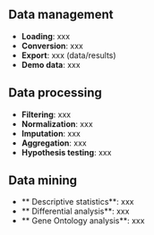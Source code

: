 ## Data management
* **Loading**: xxx
* **Conversion**: xxx
* **Export**: xxx (data/results)
* **Demo data**: xxx

## Data processing
* **Filtering**: xxx
* **Normalization**: xxx
* **Imputation**: xxx
* **Aggregation**: xxx
* **Hypothesis testing**: xxx

## Data mining
* ** Descriptive statistics**: xxx
* ** Differential analysis**: xxx
* ** Gene Ontology analysis**: xxx
